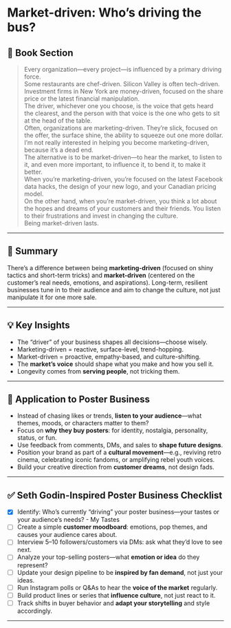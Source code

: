 # Market-driven: Who’s driving the bus?

## 📘 Book Section

> Every organization—every project—is influenced by a primary driving force.  
> Some restaurants are chef-driven. Silicon Valley is often tech-driven.  
> Investment firms in New York are money-driven, focused on the share price or the latest financial manipulation.  
> The driver, whichever one you choose, is the voice that gets heard the clearest, and the person with that voice is the one who gets to sit at the head of the table.  
> Often, organizations are marketing-driven. They’re slick, focused on the offer, the surface shine, the ability to squeeze out one more dollar.  
> I’m not really interested in helping you become marketing-driven, because it’s a dead end.  
> The alternative is to be market-driven—to hear the market, to listen to it, and even more important, to influence it, to bend it, to make it better.  
> When you’re marketing-driven, you’re focused on the latest Facebook data hacks, the design of your new logo, and your Canadian pricing model.  
> On the other hand, when you’re market-driven, you think a lot about the hopes and dreams of your customers and their friends. You listen to their frustrations and invest in changing the culture.  
> Being market-driven lasts.

---

## 📝 Summary

There’s a difference between being **marketing-driven** (focused on shiny tactics and short-term tricks) and **market-driven** (centered on the customer’s real needs, emotions, and aspirations). Long-term, resilient businesses tune in to their audience and aim to change the culture, not just manipulate it for one more sale.

---

## 💡 Key Insights

- The “driver” of your business shapes all decisions—choose wisely.
- Marketing-driven = reactive, surface-level, trend-hopping.
- Market-driven = proactive, empathy-based, and culture-shifting.
- The **market’s voice** should shape what you make and how you sell it.
- Longevity comes from **serving people**, not tricking them.

---

## 🎨 Application to Poster Business

- Instead of chasing likes or trends, **listen to your audience**—what themes, moods, or characters matter to them?
- Focus on **why they buy posters**: for identity, nostalgia, personality, status, or fun.
- Use feedback from comments, DMs, and sales to **shape future designs**.
- Position your brand as part of a **cultural movement**—e.g., reviving retro cinema, celebrating iconic fandoms, or amplifying rebel youth voices.
- Build your creative direction from **customer dreams**, not design fads.

---

## ✅ Seth Godin-Inspired Poster Business Checklist

- [x] Identify: Who’s currently “driving” your poster business—your tastes or your audience’s needs? - My Tastes
- [ ] Create a simple **customer moodboard**: emotions, pop themes, and causes your audience cares about.
- [ ] Interview 5–10 followers/customers via DMs: ask what they’d love to see next.
- [ ] Analyze your top-selling posters—what **emotion or idea** do they represent?
- [ ] Update your design pipeline to be **inspired by fan demand**, not just your ideas.
- [ ] Run Instagram polls or Q&As to hear the **voice of the market** regularly.
- [ ] Build product lines or series that **influence culture**, not just react to it.
- [ ] Track shifts in buyer behavior and **adapt your storytelling** and style accordingly.

---
